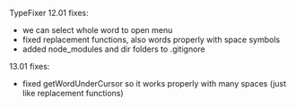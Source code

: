 T y p e F i x e r 
 
12.01 fixes:

- we can select whole word to open menu
- fixed replacement functions, also words properly with space symbols
- added node_modules and dir folders to .gitignore

13.01 fixes:

- fixed getWordUnderCursor so it works properly with many spaces (just like replacement functions)
